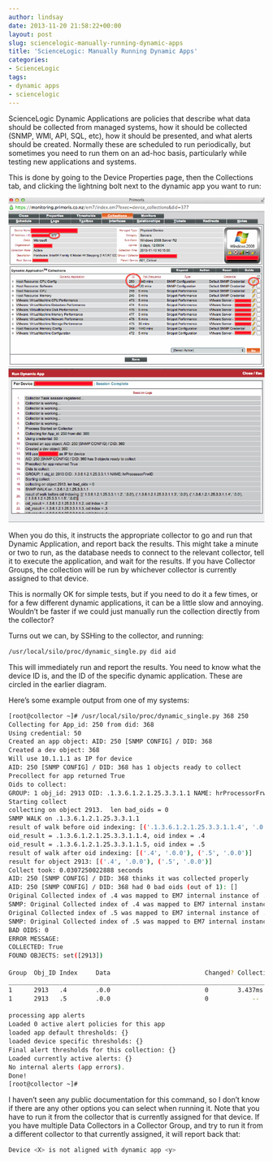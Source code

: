 ```yaml
---
author: lindsay
date: 2013-11-20 21:58:22+00:00
layout: post
slug: sciencelogic-manually-running-dynamic-apps
title: 'ScienceLogic: Manually Running Dynamic Apps'
categories:
- ScienceLogic
tags:
- dynamic apps
- sciencelogic
---
```


ScienceLogic Dynamic Applications are policies that describe what data should be collected from managed systems, how it should be collected (SNMP, WMI, API, SQL, etc), how it should be presented, and what alerts should be created. Normally these are scheduled to run periodically, but sometimes you need to run them on an ad-hoc basis, particularly while testing new applications and systems.

This is done by going to the Device Properties page, then the Collections tab, and clicking the lightning bolt next to the dynamic app you want to run:

[![SL Collections](/assets/2013/11/SL-Collections.png)](/assets/2013/11/SL-Collections.png) [![SL Dynamic App Output](/assets/2013/11/SL-Dynamic-App-Output.png)](/assets/2013/11/SL-Dynamic-App-Output.png)

When you do this, it instructs the appropriate collector to go and run that Dynamic Application, and report back the results. This might take a minute or two to run, as the database needs to connect to the relevant collector, tell it to execute the application, and wait for the results. If you have Collector Groups, the collection will be run by whichever collector is currently assigned to that device.

This is normally OK for simple tests, but if you need to do it a few times, or for a few different dynamic applications, it can be a little slow and annoying. Wouldn’t be faster if we could just manually run the collection directly from the collector?

Turns out we can, by SSHing to the collector, and running:


```sh
/usr/local/silo/proc/dynamic_single.py did aid
```


This will immediately run and report the results. You need to know what the device ID is, and the ID of the specific dynamic application. These are circled in the earlier diagram.

Here’s some example output from one of my systems:


```sh
[root@collector ~]# /usr/local/silo/proc/dynamic_single.py 368 250
Collecting for App_id: 250 from did: 368
Using credential: 50
Created an app object: AID: 250 [SNMP CONFIG] / DID: 368
Created a dev object: 368
Will use 10.1.1.1 as IP for device
AID: 250 [SNMP CONFIG] / DID: 368 has 1 objects ready to collect
Precollect for app returned True
Oids to collect:
GROUP: 1 obj_id: 2913 OID: .1.3.6.1.2.1.25.3.3.1.1 NAME: hrProcessorFrwID
Starting collect
collecting on object 2913.  len bad_oids = 0
SNMP WALK on .1.3.6.1.2.1.25.3.3.1.1
result of walk before oid indexing: [('.1.3.6.1.2.1.25.3.3.1.1.4', '.0.0'), ('.1.3.6.1.2.1.25.3.3.1.1.5', '.0.0')]
oid_result = .1.3.6.1.2.1.25.3.3.1.1.4, oid index = .4
oid_result = .1.3.6.1.2.1.25.3.3.1.1.5, oid index = .5
result of walk after oid indexing: [('.4', '.0.0'), ('.5', '.0.0')]
result for object 2913: [('.4', '.0.0'), ('.5', '.0.0')]
Collect took: 0.0307250022888 seconds
AID: 250 [SNMP CONFIG] / DID: 368 thinks it was collected properly
AID: 250 [SNMP CONFIG] / DID: 368 had 0 bad oids (out of 1): []
Original Collected index of .4 was mapped to EM7 internal instance of .4
SNMP: Original Collected index of .4 was mapped to EM7 internal instance of .4
Original Collected index of .5 was mapped to EM7 internal instance of .5
SNMP: Original Collected index of .5 was mapped to EM7 internal instance of .5
BAD OIDS: 0
ERROR MESSAGE:
COLLECTED: True
FOUND OBJECTS: set([2913])

Group  Obj_ID Index     Data                          Changed? Collection Time
________________________________________________________________________________
1      2913   .4        .0.0                          0        3.437ms
1      2913   .5        .0.0                          0            --

processing app alerts
Loaded 0 active alert policies for this app
loaded app default thresholds: {}
loaded device specific thresholds: {}
Final alert thresholds for this collection: {}
Loaded currently active alerts: {}
No internal alerts (app errors).
Done!
[root@collector ~]#
```


I haven’t seen any public documentation for this command, so I don’t know if there are any other options you can select when running it. Note that you have to run it from the collector that is currently assigned for that device. If you have multiple Data Collectors in a Collector Group, and try to run it from a different collector to that currently assigned, it will report back that:


```sh
Device <X> is not aligned with dynamic app <y>
```

